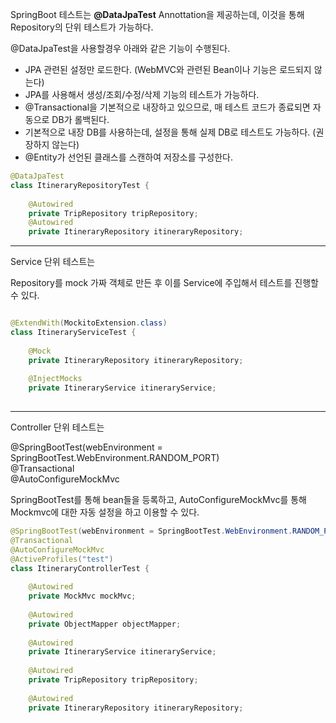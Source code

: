 SpringBoot 테스트는 **@DataJpaTest** Annottation을 제공하는데, 이것을 통해 Repository의 단위 테스트가 가능하다.

@DataJpaTest을 사용할경우 아래와 같은 기능이 수행된다.

- JPA 관련된 설정만 로드한다. (WebMVC와 관련된 Bean이나 기능은 로드되지 않는다)
- JPA를 사용해서 생성/조회/수정/삭제 기능의 테스트가 가능하다.
- @Transactional을 기본적으로 내장하고 있으므로, 매 테스트 코드가 종료되면 자동으로 DB가 롤백된다.
- 기본적으로 내장 DB를 사용하는데, 설정을 통해 실제 DB로 테스트도 가능하다. (권장하지 않는다)
- @Entity가 선언된 클래스를 스캔하여 저장소를 구성한다.

```java
@DataJpaTest  
class ItineraryRepositoryTest {  
  
    @Autowired  
    private TripRepository tripRepository;  
    @Autowired  
    private ItineraryRepository itineraryRepository;
```

---

Service 단위 테스트는

Repository를 mock 가짜 객체로 만든 후 이를 Service에 주입해서 테스트를 진행할 수 있다.

```java

@ExtendWith(MockitoExtension.class)  
class ItineraryServiceTest {  
  
    @Mock  
    private ItineraryRepository itineraryRepository;  
  
    @InjectMocks  
    private ItineraryService itineraryService;
    
```

---

Controller 단위 테스트는

@SpringBootTest(webEnvironment = SpringBootTest.WebEnvironment.RANDOM_PORT)  
@Transactional  
@AutoConfigureMockMvc


SpringBootTest를 통해 bean들을 등록하고, 
AutoConfigureMockMvc를 통해 Mockmvc에 대한 자동 설정을 하고 이용할 수 있다.

```java
@SpringBootTest(webEnvironment = SpringBootTest.WebEnvironment.RANDOM_PORT)  
@Transactional  
@AutoConfigureMockMvc  
@ActiveProfiles("test")  
class ItineraryControllerTest {  
  
    @Autowired  
    private MockMvc mockMvc;  
  
    @Autowired  
    private ObjectMapper objectMapper;  
  
    @Autowired  
    private ItineraryService itineraryService;  
  
    @Autowired  
    private TripRepository tripRepository;  
  
    @Autowired  
    private ItineraryRepository itineraryRepository;
```
